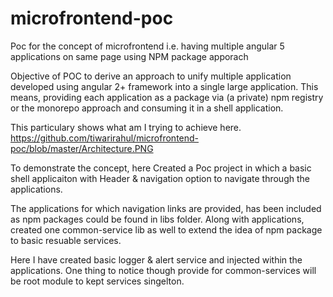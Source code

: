 # microfrontend-poc
Poc for the concept of microfrontend i.e. having multiple angular 5 applications on same page using NPM package apporach

Objective of POC to derive an approach to unify multiple application developed using angular 2+ framework into a single large application.
This means, providing each application as a package via (a private) npm registry or the monorepo approach and consuming it in a shell application.

This particulary shows what am I trying to achieve here.
https://github.com/tiwarirahul/microfrontend-poc/blob/master/Architecture.PNG

To demonstrate the concept, here
Created a Poc project in which a basic shell applicaiton with Header & navigation option to navigate through the applications.

The applications for which navigation links are provided, has been included as npm packages could be found in libs folder.
Along with applications, created one common-service lib as well to extend the idea of npm package to basic resuable services.

Here I have created basic logger & alert service and injected within the applications. 
One thing to notice though provide for common-services will be root module to kept services singelton.



